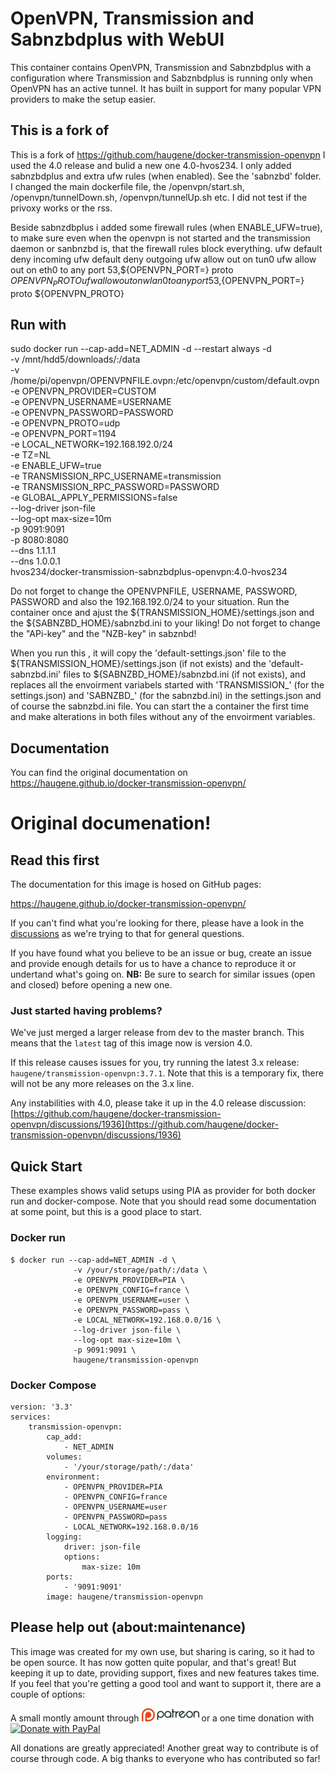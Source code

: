 # OpenVPN, Transmission and Sabnzbdplus with WebUI

This container contains OpenVPN, Transmission and Sabnzbdplus with a configuration
where Transmission and Sabznbdplus is running only when OpenVPN has an active tunnel.
It has built in support for many popular VPN providers to make the setup easier.

## This is a fork of 
This is a fork of https://github.com/haugene/docker-transmission-openvpn
I used the 4.0 release and bulid a new one 4.0-hvos234.
I only added sabnzbdplus and extra ufw rules (when enabled). See the 'sabnzbd' folder. I changed the main dockerfile file, 
the /openvpn/start.sh, /openvpn/tunnelDown.sh, /openvpn/tunnelUp.sh etc.
I did not test if the privoxy works or the rss.

Beside sabnzdbplus i added some firewall rules (when ENABLE_UFW=true), to make sure even when the openvpn is not started and the transmission
daemon or sanbnzbd is, that the firewall rules block everything.
  ufw default deny incoming
  ufw default deny outgoing
  ufw allow out on tun0
  ufw allow out on eth0 to any port 53,${OPENVPN_PORT=} proto ${OPENVPN_PROTO}
  ufw allow out on wlan0 to any port 53,${OPENVPN_PORT=} proto ${OPENVPN_PROTO}

## Run with
sudo docker run --cap-add=NET_ADMIN -d --restart always -d \
              -v /mnt/hdd5/downloads/:/data \
              -v /home/pi/openvpn/OPENVPNFILE.ovpn:/etc/openvpn/custom/default.ovpn \
              -e OPENVPN_PROVIDER=CUSTOM \
              -e OPENVPN_USERNAME=USERNAME \
              -e OPENVPN_PASSWORD=PASSWORD \
              -e OPENVPN_PROTO=udp \
              -e OPENVPN_PORT=1194 \
              -e LOCAL_NETWORK=192.168.192.0/24 \
              -e TZ=NL \
              -e ENABLE_UFW=true \
              -e TRANSMISSION_RPC_USERNAME=transmission \
              -e TRANSMISSION_RPC_PASSWORD=PASSWORD \
              -e GLOBAL_APPLY_PERMISSIONS=false \
              --log-driver json-file \
              --log-opt max-size=10m \
              -p 9091:9091 \
              -p 8080:8080 \
	      --dns 1.1.1.1 \
              --dns 1.0.0.1 \
              hvos234/docker-transmission-sabnzbdplus-openvpn:4.0-hvos234

Do not forget to change the OPENVPNFILE, USERNAME, PASSWORD, PASSWORD and also the 192.168.192.0/24 to your situation.
Run the container once and ajust the ${TRANSMISSION_HOME}/settings.json and the ${SABNZBD_HOME}/sabnzbd.ini to your liking!
Do not forget to change the "APi-key" and the "NZB-key" in sabznbd!

When you run this , it will copy the 'default-settings.json' file to the ${TRANSMISSION_HOME}/settings.json (if not exists) 
and the 'default-sabnzbd.ini' files to ${SABNZBD_HOME}/sabnzbd.ini (if not exists), and replaces all the 
envoirment variabels started with 'TRANSMISSION_' (for the settings.json) and 'SABNZBD_' (for the sabnzbd.ini) in the settings.json
and of course the sabnzbd.ini file. You can start the a container the first time and make alterations in both files 
without any of the envoirment variables.

## Documentation
You can find the original documentation on https://haugene.github.io/docker-transmission-openvpn/

# Original documenation!
## Read this first 

The documentation for this image is hosed on GitHub pages:

https://haugene.github.io/docker-transmission-openvpn/

If you can't find what you're looking for there, please have a look
in the [discussions](https://github.com/haugene/docker-transmission-openvpn/discussions)
as we're trying to that for general questions.

If you have found what you believe to be an issue or bug, create an issue and provide
enough details for us to have a chance to reproduce it or undertand what's going on.
**NB:** Be sure to search for similar issues (open and closed) before opening a new one.

### Just started having problems?

We've just merged a larger release from dev to the master branch.
This means that the `latest` tag of this image now is version 4.0.

If this release causes issues for you, try running the latest 3.x release:
`haugene/transmission-openvpn:3.7.1`. Note that this is a temporary fix,
there will not be any more releases on the 3.x line.

Any instabilities with 4.0, please take it up in the 4.0 release discussion:
[https://github.com/haugene/docker-transmission-openvpn/discussions/1936](https://github.com/haugene/docker-transmission-openvpn/discussions/1936)

## Quick Start

These examples shows valid setups using PIA as provider for both
docker run and docker-compose. Note that you should read some documentation
at some point, but this is a good place to start.

### Docker run

```
$ docker run --cap-add=NET_ADMIN -d \
              -v /your/storage/path/:/data \
              -e OPENVPN_PROVIDER=PIA \
              -e OPENVPN_CONFIG=france \
              -e OPENVPN_USERNAME=user \
              -e OPENVPN_PASSWORD=pass \
              -e LOCAL_NETWORK=192.168.0.0/16 \
              --log-driver json-file \
              --log-opt max-size=10m \
              -p 9091:9091 \
              haugene/transmission-openvpn
```

### Docker Compose
```
version: '3.3'
services:
    transmission-openvpn:
        cap_add:
            - NET_ADMIN
        volumes:
            - '/your/storage/path/:/data'
        environment:
            - OPENVPN_PROVIDER=PIA
            - OPENVPN_CONFIG=france
            - OPENVPN_USERNAME=user
            - OPENVPN_PASSWORD=pass
            - LOCAL_NETWORK=192.168.0.0/16
        logging:
            driver: json-file
            options:
                max-size: 10m
        ports:
            - '9091:9091'
        image: haugene/transmission-openvpn
```

## Please help out (about:maintenance)
This image was created for my own use, but sharing is caring, so it had to be open source.
It has now gotten quite popular, and that's great! But keeping it up to date, providing support, fixes
and new features takes time. If you feel that you're getting a good tool and want to support it, there are a couple of options:

A small montly amount through [![Donate with Patreon](images/patreon.png)](https://www.patreon.com/haugene) or
a one time donation with [![Donate with PayPal](https://img.shields.io/badge/Donate-PayPal-green.svg)](https://www.paypal.com/cgi-bin/webscr?cmd=_s-xclick&hosted_button_id=73XHRSK65KQYC)

All donations are greatly appreciated! Another great way to contribute is of course through code.
A big thanks to everyone who has contributed so far!
